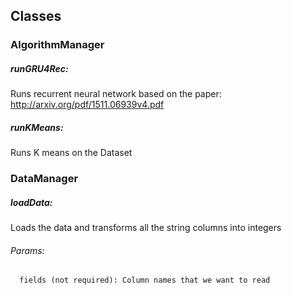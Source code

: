 ## Classes

### AlgorithmManager

##### runGRU4Rec: 
Runs recurrent neural network based on the paper: http://arxiv.org/pdf/1511.06939v4.pdf
  
##### runKMeans: 
Runs K means on the Dataset

### DataManager

##### loadData: 
  Loads the data and transforms all the string columns into integers
  
###### Params:
      fields (not required): Column names that we want to read  
